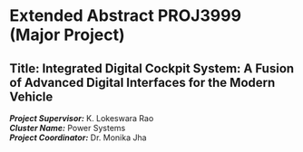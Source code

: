 # Extended Abstract PROJ3999 (Major Project)

## Title: Integrated Digital Cockpit System: A Fusion of Advanced Digital Interfaces for the Modern Vehicle

***Project Supervisor:*** K. Lokeswara Rao  
***Cluster Name:*** Power Systems  
***Project Coordinator:*** Dr. Monika Jha
